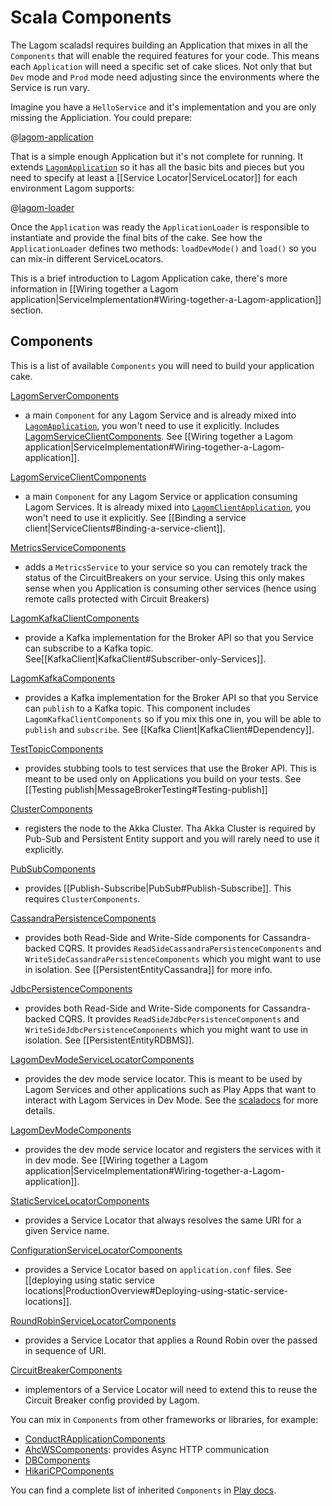 # Scala Components

The Lagom scaladsl requires building an Application that mixes in all the `Components` that will enable the required features for your code. This means each `Application` will need a specific set of cake slices. Not only that but `Dev` mode and `Prod` mode need adjusting since the environments where the Service is run vary.

Imagine you have a `HelloService` and it's implementation and you are only missing the Appliciation. You could prepare:

@[lagom-application](code/ServiceImplementation.scala)

That is a simple enough Application but it's not complete for running. It extends [`LagomApplication`](api/com/lightbend/lagom/scaladsl/server/LagomApplication.html) so it has all the basic bits and pieces but you need to specify at least a [[Service Locator|ServiceLocator]] for each environment Lagom supports:

@[lagom-loader](code/ServiceImplementation.scala)

Once the `Application` was ready the `ApplicationLoader` is responsible to instantiate and provide the final bits of the cake. See how the `ApplicationLoader` defines two methods: `loadDevMode()` and `load()` so you can mix-in different ServiceLocators.

This is a brief introduction to Lagom Application cake, there's more information in [[Wiring together a Lagom application|ServiceImplementation#Wiring-together-a-Lagom-application]] section.

## Components

This is a list of available `Components` you will need to build your application cake.

[LagomServerComponents](api/com/lightbend/lagom/scaladsl/server/LagomServerComponents.html)

 *  a main `Component` for any Lagom Service and is already mixed into [`LagomApplication`](api/com/lightbend/lagom/scaladsl/server/LagomApplication.html), you won't need to use it explicitly. Includes [LagomServiceClientComponents](api/com/lightbend/lagom/scaladsl/client/LagomServiceClientComponents.html). See [[Wiring together a Lagom application|ServiceImplementation#Wiring-together-a-Lagom-application]].

[LagomServiceClientComponents](api/com/lightbend/lagom/scaladsl/client/LagomServiceClientComponents.html)

 * a main `Component` for any Lagom Service or application consuming Lagom Services. It is already mixed into [`LagomClientApplication`](api/com/lightbend/lagom/scaladsl/client/LagomClientApplication.html), you won't need to use it explicitly. See [[Binding a service client|ServiceClients#Binding-a-service-client]].

[MetricsServiceComponents](api/com/lightbend/lagom/scaladsl/server/status/MetricsServiceComponents.html)

 * adds a `MetricsService` to your service so you can remotely track the status of the CircuitBreakers on your service. Using this only makes sense when you Application is consuming other services (hence using remote calls protected with Circuit Breakers)

[LagomKafkaClientComponents](api/com/lightbend/lagom/scaladsl/broker/kafka/LagomKafkaClientComponents.html)

 * provide a Kafka implementation for the Broker API so that you Service can subscribe to a Kafka topic. See[[KafkaClient|KafkaClient#Subscriber-only-Services]].

[LagomKafkaComponents](api/com/lightbend/lagom/scaladsl/broker/kafka/LagomKafkaComponents.html)

 * provides a Kafka implementation for the Broker API so that you Service can `publish` to a Kafka topic. This component includes `LagomKafkaClientComponents` so if you mix this one in, you will be able to `publish` and `subscribe`. See [[Kafka Client|KafkaClient#Dependency]].

[TestTopicComponents](api/com/lightbend/lagom/scaladsl/testkit/TestTopicComponents.html)

 * provides stubbing tools to test services that use the Broker API. This is meant to be used only on Applications you build on your tests. See [[Testing publish|MessageBrokerTesting#Testing-publish]]

[ClusterComponents](api/com/lightbend/lagom/scaladsl/cluster/ClusterComponents.html)

 * registers the node to the Akka Cluster. Tha Akka Cluster is required by Pub-Sub and Persistent Entity support and you will rarely need to use it explicitly.

[PubSubComponents](api/com/lightbend/lagom/scaladsl/pubsub/PubSubComponents.html)

 * provides [[Publish-Subscribe|PubSub#Publish-Subscribe]]. This requires `ClusterComponents`.

[CassandraPersistenceComponents](api/com/lightbend/lagom/scaladsl/persistence/cassandra/CassandraPersistenceComponents.html)

 * provides both Read-Side and Write-Side components for Cassandra-backed CQRS. It provides `ReadSideCassandraPersistenceComponents`
  and `WriteSideCassandraPersistenceComponents` which you might want to use in isolation. See [[PersistentEntityCassandra]] for more info.

[JdbcPersistenceComponents](api/com/lightbend/lagom/scaladsl/persistence/jdbc/JdbcPersistenceComponents.html)

 * provides both Read-Side and Write-Side components for Cassandra-backed CQRS. It provides `ReadSideJdbcPersistenceComponents`
  and `WriteSideJdbcPersistenceComponents` which you might want to use in isolation. See [[PersistentEntityRDBMS]].

[LagomDevModeServiceLocatorComponents](api/com/lightbend/lagom/scaladsl/devmode/LagomDevModeServiceLocatorComponents.html)

 * provides the dev mode service locator. This is meant to be used by Lagom Services and other applications such as Play Apps that want to interact with Lagom Services in Dev Mode. See the [scaladocs](api/com/lightbend/lagom/scaladsl/devmode/LagomDevModeServiceLocatorComponents.html) for more details.

[LagomDevModeComponents](api/com/lightbend/lagom/scaladsl/devmode/LagomDevModeComponents.html)

 * provides the dev mode service locator and registers the services with it in dev mode. See [[Wiring together a Lagom application|ServiceImplementation#Wiring-together-a-Lagom-application]].

[StaticServiceLocatorComponents](api/com/lightbend/lagom/scaladsl/client/StaticServiceLocatorComponents.html)

 * provides a Service Locator that always resolves the same URI for a given Service name.

[ConfigurationServiceLocatorComponents](api/com/lightbend/lagom/scaladsl/client/ConfigurationServiceLocatorComponents.html)

 * provides a Service Locator based on `application.conf` files. See [[deploying using static service locations|ProductionOverview#Deploying-using-static-service-locations]].

[RoundRobinServiceLocatorComponents](api/com/lightbend/lagom/scaladsl/client/RoundRobinServiceLocatorComponents.html)

 * provides a Service Locator that applies a Round Robin over the passed in sequence of URI.

[CircuitBreakerComponents](api/com/lightbend/lagom/scaladsl/client/CircuitBreakerComponents.html)

 * implementors of a Service Locator will need to extend this to reuse the Circuit Breaker config provided by Lagom.



You can mix in `Components` from other frameworks or libraries, for example:

 * [ConductRApplicationComponents](https://github.com/typesafehub/conductr-lib/blob/master/lagom1-scala-conductr-bundle-lib/src/main/scala/com/typesafe/conductr/bundlelib/lagom/scaladsl/ConductRApplicationComponents.scala)
 * [AhcWSComponents](https://www.playframework.com/documentation/2.5.x/api/scala/index.html#play.api.libs.ws.ahc.AhcWSComponents): provides Async HTTP communication
 * [DBComponents](https://www.playframework.com/documentation/2.5.x/api/scala/index.html#play.api.db.DBComponents)
 * [HikariCPComponents](https://www.playframework.com/documentation/2.5.x/api/scala/index.html#play.api.db.HikariCPComponents)

You can find a complete list of inherited `Components` in [Play docs](https://www.playframework.com/documentation/2.5.x/api/scala/index.html#play.api.db.HikariCPComponents).
